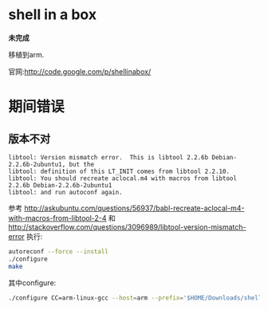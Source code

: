 # shell in a box

**未完成**

移植到arm.

官网:http://code.google.com/p/shellinabox/

# 期间错误

## 版本不对

```text
libtool: Version mismatch error.  This is libtool 2.2.6b Debian-2.2.6b-2ubuntu1, but the
libtool: definition of this LT_INIT comes from libtool 2.2.10.
libtool: You should recreate aclocal.m4 with macros from libtool 2.2.6b Debian-2.2.6b-2ubuntu1
libtool: and run autoconf again.
```

参考 http://askubuntu.com/questions/56937/babl-recreate-aclocal-m4-with-macros-from-libtool-2-4 和 http://stackoverflow.com/questions/3096989/libtool-version-mismatch-error 执行:
```bash
autoreconf --force --install
./configure
make
```

其中configure:
```bash
./configure CC=arm-linux-gcc --host=arm --prefix='$HOME/Downloads/shellinabox-2.14/install'
```